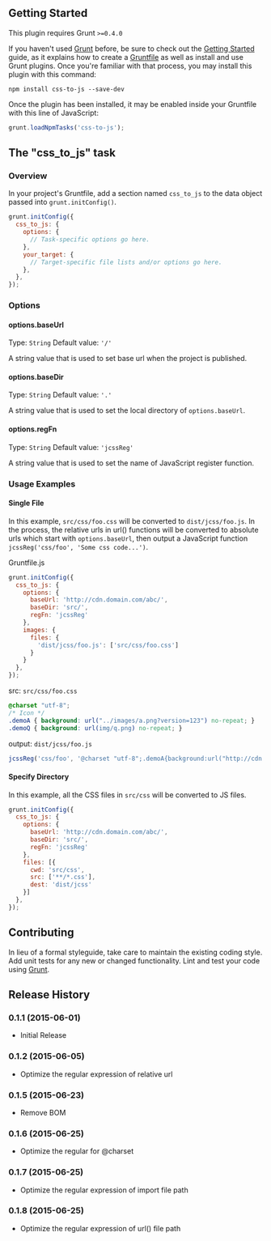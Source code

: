 ## Getting Started
This plugin requires Grunt `>=0.4.0`

If you haven't used [Grunt](http://gruntjs.com/) before, be sure to check out the [Getting Started](http://gruntjs.com/getting-started) guide, as it explains how to create a [Gruntfile](http://gruntjs.com/sample-gruntfile) as well as install and use Grunt plugins. Once you're familiar with that process, you may install this plugin with this command:

```shell
npm install css-to-js --save-dev
```

Once the plugin has been installed, it may be enabled inside your Gruntfile with this line of JavaScript:

```js
grunt.loadNpmTasks('css-to-js');
```


## The "css_to_js" task

### Overview
In your project's Gruntfile, add a section named `css_to_js` to the data object passed into `grunt.initConfig()`.

```js
grunt.initConfig({
  css_to_js: {
    options: {
      // Task-specific options go here.
    },
    your_target: {
      // Target-specific file lists and/or options go here.
    },
  },
});
```


### Options

#### options.baseUrl
Type: `String`
Default value: `'/'`

A string value that is used to set base url when the project is published.

#### options.baseDir
Type: `String`
Default value: `'.'`

A string value that is used to set the local directory of `options.baseUrl`.

#### options.regFn
Type: `String`
Default value: `'jcssReg'`

A string value that is used to set the name of JavaScript register function.

### Usage Examples

#### Single File
In this example, `src/css/foo.css` will be converted to `dist/jcss/foo.js`. In the process, the relative urls in url() functions will be converted to absolute urls which start with `options.baseUrl`, then output a JavaScript function `jcssReg('css/foo', 'Some css code...')`.

Gruntfile.js
```js
grunt.initConfig({
  css_to_js: {
    options: {
      baseUrl: 'http://cdn.domain.com/abc/',
      baseDir: 'src/',
      regFn: 'jcssReg'
    },
    images: {
      files: {
        'dist/jcss/foo.js': ['src/css/foo.css']
      }
    }
  },
});
```

src: `src/css/foo.css`
```css
@charset "utf-8";
/* Icon */
.demoA { background: url("../images/a.png?version=123") no-repeat; }
.demoQ { background: url(img/q.png) no-repeat; }
```

output: `dist/jcss/foo.js`
```js
jcssReg('css/foo', '@charset "utf-8";.demoA{background:url("http://cdn.domain.com/abc/images/a.png?v=tb3H6AEo") no-repeat}.demoB{background:url(http://cdn.domain.com/abc/css/img/b.png?v=4rdNjIPK) no-repeat}');
```

#### Specify Directory
In this example, all the CSS files in `src/css` will be converted to JS files.

```js
grunt.initConfig({
  css_to_js: {
    options: {
      baseUrl: 'http://cdn.domain.com/abc/',
      baseDir: 'src/',
      regFn: 'jcssReg'
    },
    files: [{
      cwd: 'src/css',
      src: ['**/*.css'],
      dest: 'dist/jcss'
    }]
  },
});
```


## Contributing
In lieu of a formal styleguide, take care to maintain the existing coding style. Add unit tests for any new or changed functionality. Lint and test your code using [Grunt](http://gruntjs.com/).


## Release History

### 0.1.1 (2015-06-01)

* Initial Release

### 0.1.2 (2015-06-05)

* Optimize the regular expression of relative url

### 0.1.5 (2015-06-23)

* Remove BOM

### 0.1.6 (2015-06-25)

* Optimize the regular for @charset

### 0.1.7 (2015-06-25)

* Optimize the regular expression of import file path

### 0.1.8 (2015-06-25)

* Optimize the regular expression of url() file path
